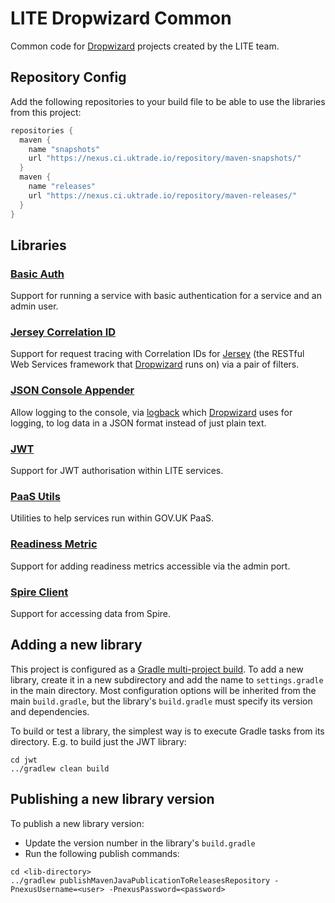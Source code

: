 # LITE Dropwizard Common

Common code for [Dropwizard](http://www.dropwizard.io/) projects created by the LITE team.

## Repository Config

Add the following repositories to your build file to be able to use the libraries from this project:

``` gradle
repositories {
  maven {
    name "snapshots"
    url "https://nexus.ci.uktrade.io/repository/maven-snapshots/"
  }
  maven {
    name "releases"
    url "https://nexus.ci.uktrade.io/repository/maven-releases/"
  }
}
```

## Libraries

### [Basic Auth](basic-auth)

Support for running a service with basic authentication for a service and an admin user.

### [Jersey Correlation ID](jersey-correlation-id)

Support for request tracing with Correlation IDs for [Jersey](https://jersey.java.net/) (the RESTful Web Services
framework that [Dropwizard](http://www.dropwizard.io/) runs on) via a pair of filters.

### [JSON Console Appender](json-console-appender)

Allow logging to the console, via [logback](https://logback.qos.ch/) which [Dropwizard](http://www.dropwizard.io/) uses
for logging, to log data in a JSON format instead of just plain text.

### [JWT](jwt)

Support for JWT authorisation within LITE services.

### [PaaS Utils](paas-utils)

Utilities to help services run within GOV.UK PaaS.

### [Readiness Metric](readiness-metric)

Support for adding readiness metrics accessible via the admin port.  

### [Spire Client](spire-client)

Support for accessing data from Spire.

## Adding a new library

This project is configured as a [Gradle multi-project build](https://docs.gradle.org/current/userguide/multi_project_builds.html).
To add a new library, create it in a new subdirectory and add the name to `settings.gradle` in the main directory. Most
configuration options will be inherited from the main `build.gradle`, but the library's `build.gradle` must specify its
version and dependencies.

To build or test a library, the simplest way is to execute Gradle tasks from its directory. E.g. to build just the
JWT library:

```
cd jwt
../gradlew clean build
```

## Publishing a new library version

To publish a new library version:

* Update the version number in the library's `build.gradle`
* Run the following publish commands:

```
cd <lib-directory>
../gradlew publishMavenJavaPublicationToReleasesRepository -PnexusUsername=<user> -PnexusPassword=<password>
```